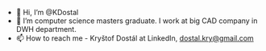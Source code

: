 - 👋 Hi, I’m @KDostal
- 👀 I’m computer science masters graduate. I work at big CAD company in DWH department.
- 📫 How to reach me - Kryštof Dostál at LinkedIn, dostal.kry@gmail.com
